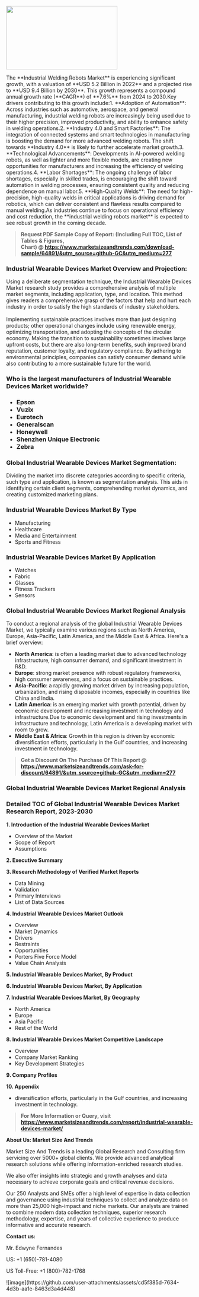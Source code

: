 <p><img class="alignnone size-medium wp-image-20088" src="https://ffe5etoiles.com/wp-content/uploads/2024/12/MST1-300x171.png" alt="" width="300" height="171" /></p>The **Industrial Welding Robots Market** is experiencing significant growth, with a valuation of **USD 5.2 Billion in 2022** and a projected rise to **USD 9.4 Billion by 2030**. This growth represents a compound annual growth rate (**CAGR**) of **7.6%** from 2024 to 2030.Key drivers contributing to this growth include:1. **Adoption of Automation**: Across industries such as automotive, aerospace, and general manufacturing, industrial welding robots are increasingly being used due to their higher precision, improved productivity, and ability to enhance safety in welding operations.2. **Industry 4.0 and Smart Factories**: The integration of connected systems and smart technologies in manufacturing is boosting the demand for more advanced welding robots. The shift towards **Industry 4.0** is likely to further accelerate market growth.3. **Technological Advancements**: Developments in AI-powered welding robots, as well as lighter and more flexible models, are creating new opportunities for manufacturers and increasing the efficiency of welding operations.4. **Labor Shortages**: The ongoing challenge of labor shortages, especially in skilled trades, is encouraging the shift toward automation in welding processes, ensuring consistent quality and reducing dependence on manual labor.5. **High-Quality Welds**: The need for high-precision, high-quality welds in critical applications is driving demand for robotics, which can deliver consistent and flawless results compared to manual welding.As industries continue to focus on operational efficiency and cost reduction, the **industrial welding robots market** is expected to see robust growth in the coming decade.</p><blockquote id="" class=""><strong>Request PDF Sample Copy of Report: (Including Full TOC, List of Tables &amp; Figures, Chart)&nbsp;@&nbsp;<strong><a href="https://www.marketsizeandtrends.com/download-sample/64891/&utm_source=github-GC&utm_medium=277" target="_blank">https://www.marketsizeandtrends.com/download-sample/64891/&utm_source=github-GC&utm_medium=277</a></strong></strong></blockquote><h3 id="" class="">Industrial Wearable Devices Market&nbsp;Overview and Projection:</h3><p id="" class="">Using a deliberate segmentation technique, the Industrial Wearable Devices Market research study provides a comprehensive analysis of multiple market segments, including application, type, and location. This method gives readers a comprehensive grasp of the factors that help and hurt each industry in order to satisfy the high standards of industry stakeholders. <br /> <br />Implementing sustainable practices involves more than just designing products; other operational changes include using renewable energy, optimizing transportation, and adopting the concepts of the circular economy. Making the transition to sustainability sometimes involves large upfront costs, but there are also long-term benefits, such improved brand reputation, customer loyalty, and regulatory compliance. By adhering to environmental principles, companies can satisfy consumer demand while also contributing to a more sustainable future for the world.</p><h3 id="" class="">Who is the largest manufacturers of&nbsp;Industrial Wearable Devices Market worldwide?</h3><h3 class=""><p><ul><li>Epson </li><li> Vuzix </li><li> Eurotech </li><li> Generalscan </li><li> Honeywell </li><li> Shenzhen Unique Electronic </li><li> Zebra</li></ul></p></h3><h3 id="" class="">Global&nbsp;Industrial Wearable Devices Market Segmentation:</h3><p id="" class="">Dividing the market into discrete categories according to specific criteria, such type and application, is known as segmentation analysis. This aids in identifying certain client segments, comprehending market dynamics, and creating customized marketing plans.</p><h3 id="" class="">Industrial Wearable Devices Market&nbsp;By Type</h3><p><p><ul><li>Manufacturing </li><li> Healthcare </li><li> Media and Entertainment </li><li> Sports and Fitness</p></li></ul></p></p><h3 id="" class="">Industrial Wearable Devices Market&nbsp;By Application</h3><p class=""><p><ul><li>Watches </li><li> Fabric </li><li> Glasses </li><li> Fitness Trackers </li><li> Sensors</li></ul></p></p><h3 id="" class="">Global Industrial Wearable Devices Market Regional Analysis</h3><p id="" class="">To conduct a regional analysis of the global Industrial Wearable Devices Market, we typically examine various regions such as North America, Europe, Asia-Pacific, Latin America, and the Middle East &amp; Africa. Here's a brief overview:</p><ul><li><strong>North America</strong>: is often a leading market due to advanced technology infrastructure, high consumer demand, and significant investment in R&amp;D.</li><li><strong>Europe</strong>: strong market presence with robust regulatory frameworks, high consumer awareness, and a focus on sustainable practices.</li><li><strong>Asia-Pacific</strong>: a rapidly growing market driven by increasing population, urbanization, and rising disposable incomes, especially in countries like China and India.</li><li><strong>Latin America</strong>: is an emerging market with growth potential, driven by economic development and increasing investment in technology and infrastructure.Due to economic development and rising investments in infrastructure and technology, Latin America is a developing market with room to grow.</li><li><strong>Middle East &amp; Africa</strong>: Growth in this region is driven by economic diversification efforts, particularly in the Gulf countries, and increasing investment in technology.</li></ul><blockquote id="" class=""><strong>Get a Discount On The Purchase Of This Report @ <strong><a href="https://www.marketsizeandtrends.com/ask-for-discount/64891/&utm_source=github-GC&utm_medium=277" target="_blank">https://www.marketsizeandtrends.com/ask-for-discount/64891/&utm_source=github-GC&utm_medium=277</a></strong></strong></blockquote><h3 id="" class="">Global Industrial Wearable Devices Market Regional Analysis</h3><h3 id="" class="">Detailed TOC of Global Industrial Wearable Devices Market Research Report, 2023-2030</h3><p id="" class=""><strong>1. Introduction of the Industrial Wearable Devices Market</strong></p><ul><li>Overview of the Market</li><li>Scope of Report</li><li>Assumptions</li></ul><p id="" class=""><strong>2. Executive Summary</strong></p><p id="" class=""><strong>3. Research Methodology of Verified Market Reports</strong></p><ul><li>Data Mining</li><li>Validation</li><li>Primary Interviews</li><li>List of Data Sources</li></ul><p id="" class=""><strong>4. Industrial Wearable Devices Market Outlook</strong></p><ul><li>Overview</li><li>Market Dynamics</li><li>Drivers</li><li>Restraints</li><li>Opportunities</li><li>Porters Five Force Model</li><li>Value Chain Analysis</li></ul><p id="" class=""><strong>5. Industrial Wearable Devices Market, By Product</strong></p><p id="" class=""><strong>6. Industrial Wearable Devices Market, By Application</strong></p><p id="" class=""><strong>7. Industrial Wearable Devices Market, By Geography</strong></p><ul><li>North America</li><li>Europe</li><li>Asia Pacific</li><li>Rest of the World</li></ul><p id="" class=""><strong>8. Industrial Wearable Devices Market Competitive Landscape</strong></p><ul><li>Overview</li><li>Company Market Ranking</li><li>Key Development Strategies</li></ul><p id="" class=""><strong>9. Company Profiles</strong></p><p id="" class=""><strong>10. Appendix</strong></p><ul><li>diversification efforts, particularly in the Gulf countries, and increasing investment in technology.</li></ul><blockquote id="" class=""><strong>For More Information or Query, visit <strong><strong><a href="https://www.marketsizeandtrends.com/report/industrial-wearable-devices-market/" target="_blank">https://www.marketsizeandtrends.com/report/industrial-wearable-devices-market/</a></strong></strong></strong></blockquote><p id="" class=""><strong>About Us: Market Size And Trends</strong></p><p id="" class="">Market Size And Trends is a leading Global Research and Consulting firm servicing over 5000+ global clients. We provide advanced analytical research solutions while offering information-enriched research studies.</p><p id="" class="">We also offer insights into strategic and growth analyses and data necessary to achieve corporate goals and critical revenue decisions.</p><p id="" class="">Our 250 Analysts and SMEs offer a high level of expertise in data collection and governance using industrial techniques to collect and analyze data on more than 25,000 high-impact and niche markets. Our analysts are trained to combine modern data collection techniques, superior research methodology, expertise, and years of collective experience to produce informative and accurate research.</p><p id="" class=""><strong>Contact us:</strong></p><p id="" class="">Mr. Edwyne Fernandes</p><p id="" class="">US: +1 (650)-781-4080</p><p id="" class="">US Toll-Free: +1 (800)-782-1768</p>
![image](https://github.com/user-attachments/assets/cd5f385d-7634-4d3b-aa1e-8463d3a4d448)
